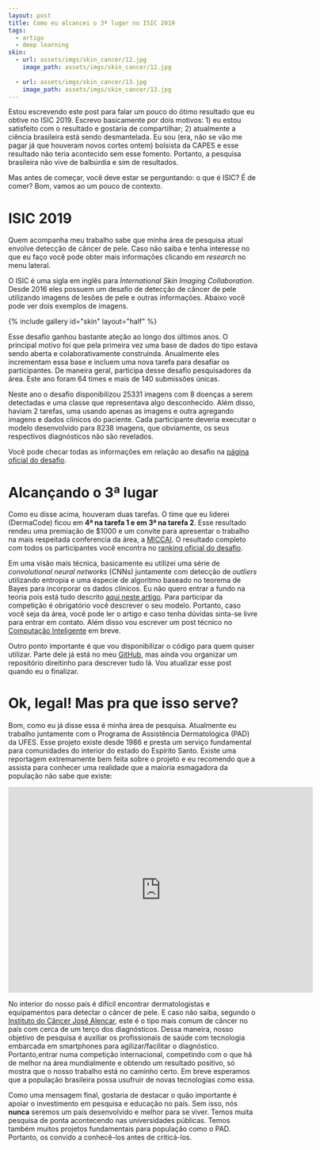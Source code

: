 ```yaml
---
layout: post
title: Como eu alcancei o 3ª lugar no ISIC 2019
tags:
  - artigo
  - deep learning
skin:
  - url: assets/imgs/skin_cancer/12.jpg
    image_path: assets/imgs/skin_cancer/12.jpg
    
  - url: assets/imgs/skin_cancer/13.jpg
    image_path: assets/imgs/skin_cancer/13.jpg
---
```


Estou escrevendo este post para falar um pouco do ótimo resultado que eu obtive no ISIC 2019. Escrevo basicamente por dois motivos: 1) eu estou satisfeito com o resultado e gostaria de compartilhar; 2) atualmente a ciência brasileira está sendo desmantelada. Eu sou (era, não se vão me pagar já que houveram novos cortes ontem) bolsista da CAPES e esse resultado não teria acontecido sem esse fomento. Portanto, a pesquisa brasileira não vive de balbúrdia e sim de resultados.

Mas antes de começar, você deve estar se perguntando: o que é ISIC? É de comer? Bom, vamos ao um pouco de contexto.

# ISIC 2019
Quem acompanha meu trabalho sabe que minha área de pesquisa atual envolve detecção de câncer de pele. Caso não saiba e tenha interesse no que eu faço você pode obter mais informações clicando em _research_ no menu lateral.

O ISIC é uma sigla em inglês para _International Skin Imaging Collaboration_. Desde 2016 eles possuem um desafio de detecção de câncer de pele utilizando imagens de lesões de pele e outras informações. Abaixo você pode ver dois exemplos de imagens.

{% include gallery id="skin" layout="half" %}

Esse desafio ganhou bastante ateção ao longo dos últimos anos. O principal motivo foi que pela primeira vez uma base de dados do tipo estava sendo aberta e colaborativamente construinda. Anualmente eles incrementam essa base e incluem uma nova tarefa para desafiar os participantes. De maneira geral, participa desse desafio pesquisadores da área. Este ano foram 64 times e mais de 140 submissões únicas.

Neste ano o desafio disponibilizou 25331 imagens com 8 doenças a serem detectadas e uma classe que representava algo desconhecido. Além disso, haviam 2 tarefas, uma usando apenas as imagens e outra agregando imagens e dados clínicos do paciente. Cada participante deveria executar o modelo desenvolvido para 8238 imagens, que obviamente, os seus respectivos diagnósticos não são revelados.

Você pode checar todas as informações em relação ao desafio na [página oficial do desafio](https://challenge2019.isic-archive.com/).


# Alcançando o 3ª lugar
Como eu disse acima, houveram duas tarefas. O time que eu liderei (DermaCode) ficou em **4ª na tarefa 1 e em 3ª na tarefa 2**. Esse resultado rendeu uma premiação de $1000 e um convite para apresentar o trabalho na mais respeitada conferencia da área, a [MICCAI](https://www.miccai2019.org/). O resultado completo com todos os participantes você encontra no [ranking oficial do desafio](https://challenge2019.isic-archive.com/leaderboard.html).

Em uma visão mais técnica, basicamente eu utilizei uma série de _convolutional neural networks_ (CNNs) juntamente com detecção de _outliers_ utilizando entropia e uma éspecie de algoritmo baseado no teorema de Bayes para incorporar os dados clínicos. Eu não quero entrar a fundo na teoria pois está tudo descrito [aqui neste artigo](https://isic-challenge-stade.s3.amazonaws.com/28f289f6-ecbc-4848-85f1-b9d753192c6d/ISIC_2019___Task_2.pdf?AWSAccessKeyId=AKIA2FPBP3II4S6KTWEU&Signature=Ag6DeCzNvRWXVlhqKS%2FU2LGJJcY%3D&Expires=1567635147). Para participar da competição é obrigatório você descrever o seu modelo. Portanto, caso você seja da área, você pode ler o artigo e caso tenha dúvidas sinta-se livre para entrar em contato. Além disso vou escrever um post técnico no [Computação Inteligente](http://computacaointeligente.com.br/) em breve.

Outro ponto importante é que vou disponibilizar o código para quem quiser utilizar. Parte dele já está no meu [GitHub](https://github.com/paaatcha/jedy), mas ainda vou organizar um repositório direitinho para descrever tudo lá. Vou atualizar esse post quando eu o finalizar.


# Ok, legal! Mas pra que isso serve?
Bom, como eu já disse essa é minha área de pesquisa. Atualmente eu trabalho juntamente com o Programa de Assistência Dermatológica (PAD) da UFES. Esse projeto existe desde 1986 e presta um serviço fundamental para comunidades do interior do estado do Espírito Santo. Existe uma reportagem extremamente bem feita sobre o projeto e eu recomendo que a assista para conhecer uma realidade que a maioria esmagadora da população não sabe que existe:

<iframe src="https://www.youtube.com/embed/5nwDBwNCrR0" width="615" height="415" frameborder="0" allowfullscreen="allowfullscreen"></iframe>


No interior do nosso país é difícil encontrar dermatologistas e equipamentos para detectar o câncer de pele. E caso não saiba, segundo o [Instituto do Câncer José Alencar](http://www1.inca.gov.br/estimativa/2018/), este é o tipo mais comum de câncer no país com cerca de um terço dos diagnósticos. Dessa maneira, nosso objetivo de pesquisa é auxiliar os profissionais de saúde com tecnologia embarcada em smartphones para agilizar/facilitar o diagnóstico. Portanto,entrar numa competição internacional, competindo com o que há de melhor na área mundialmente e obtendo um resultado positivo, só mostra que o nosso trabalho está no caminho certo. Em breve esperamos que a população brasileira possa usufruir de novas tecnologias como essa. 


Como uma mensagem final, gostaria de destacar o quão importante é apoiar o investimento em pesquisa e educação no país. Sem isso, nós **nunca** seremos um país desenvolvido e melhor para se viver. Temos muita pesquisa de ponta acontecendo nas universidades públicas. Temos também muitos projetos fundamentais para população como o PAD. Portanto, os convido a conhecê-los antes de criticá-los.

